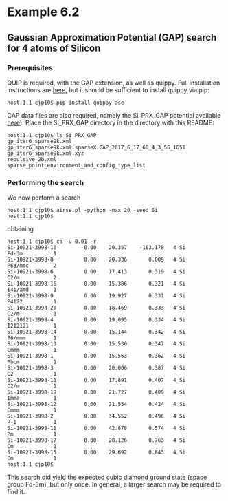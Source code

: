 Example 6.2
===========

## Gaussian Approximation Potential (GAP) search for 4 atoms of Silicon

### Prerequisites

QUIP is required, with the GAP extension, as well as quippy.
Full installation instructions are [here](https://github.com/libAtoms/QUIP),
but it should be sufficient to install quippy via pip:

    host:1.1 cjp10$ pip install quippy-ase

GAP data files are also required, namely the Si_PRX_GAP potential available
[here](https://www.repository.cam.ac.uk/handle/1810/317974)). Place the Si_PRX_GAP
directory in the directory with this README:

    host:1.1 cjp10$ ls Si_PRX_GAP
    gp_iter6_sparse9k.xml
    gp_iter6_sparse9k.xml.sparseX.GAP_2017_6_17_60_4_3_56_1651
    gp_iter6_sparse9k.xml.xyz
    repulsive_2b.xml
    sparse_point_environment_and_config_type_list

### Performing the search

We now perform a search

    host:1.1 cjp10$ airss.pl -python -max 20 -seed Si
    host:1.1 cjp10$

obtaining

    host:1.1 cjp10$ ca -u 0.01 -r
    Si-10921-3998-10         0.00    20.357    -163.178   4 Si           Fd-3m          1
    Si-10921-3998-8          0.00    20.336       0.009   4 Si           P63/mmc        2
    Si-10921-3998-6          0.00    17.413       0.319   4 Si           C2/m           2
    Si-10921-3998-16         0.00    15.386       0.321   4 Si           I41/amd        1
    Si-10921-3998-9          0.00    19.927       0.331   4 Si           P4122          1
    Si-10921-3998-20         0.00    18.469       0.333   4 Si           C2/m           1
    Si-10921-3998-4          0.00    19.095       0.334   4 Si           I212121        1
    Si-10921-3998-14         0.00    15.144       0.342   4 Si           P6/mmm         1
    Si-10921-3998-13         0.00    15.530       0.347   4 Si           Cmmm           1
    Si-10921-3998-1          0.00    15.563       0.362   4 Si           Pbcm           1
    Si-10921-3998-3          0.00    20.006       0.387   4 Si           C2             1
    Si-10921-3998-11         0.00    17.891       0.407   4 Si           C2/m           1
    Si-10921-3998-19         0.00    21.727       0.409   4 Si           Imma           1
    Si-10921-3998-12         0.00    21.554       0.424   4 Si           Cmmm           1
    Si-10921-3998-2          0.00    34.552       0.496   4 Si           P-1            1
    Si-10921-3998-18         0.00    42.878       0.574   4 Si           Pm             1
    Si-10921-3998-17         0.00    28.126       0.763   4 Si           Cm             1
    Si-10921-3998-15         0.00    29.692       0.843   4 Si           Cm             1
    host:1.1 cjp10$

This search did yield the expected cubic diamond ground state
(space group Fd-3m), but only once. In general, a larger search may
be required to find it.
